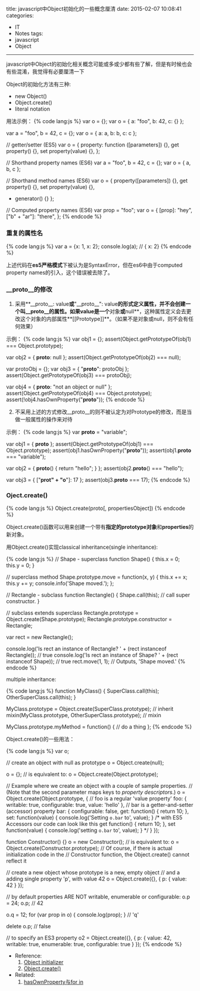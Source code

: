 title: javascript中Object初始化的一些概念厘清
date: 2015-02-07 10:08:41
categories:
- IT
- Notes
tags:
- javascript
- Object
---
javascript中Object的初始化相关概念可能或多或少都有些了解，但是有时候也会有些混淆，我觉得有必要厘清一下

Object的初始化方法有三种:
- new Object()
- Object.create()
- literal notation

用法示例：
{% code lang:js %}
var o = {};
var o = { a: "foo", b: 42, c: {} };

var a = "foo", b = 42, c = {};
var o = { a: a, b: b, c: c };

// getter/setter (ES5)
var o = {
  property: function ([parameters]) {},
  get property() {},
  set property(value) {},
};

// Shorthand property names (ES6)
var a = "foo", b = 42, c = {};
var o = { a, b, c };

// Shorthand method names (ES6)
var o = {
  property([parameters]) {},
  get property() {},
  set property(value) {},
  * generator() {}
};

// Computed property names (ES6)
var prop = "foo";
var o = {
  [prop]: "hey",
  ["b" + "ar"]: "there",
};
{% endcode %}

<!--more-->

### 重复的属性名

{% code lang:js %}
var a = {x: 1, x: 2};
console.log(a); // { x: 2}
{% endcode %}

上述代码在**es5严格模式**下被认为是SyntaxError，但在es6中由于computed property names的引入，这个错误被去除了。

### __proto__的修改

1. 采用**\_\_proto\_\_: value**或**"\_\_proto\_\_": value**的形式定义属性，并不会创建一个叫\_\_proto\_\_的属性。如果value是一个**对象**或**null**，这种属性定义会去更改这个对象的内部属性**[[Prototype]]**。（如果不是对象或null，则不会有任何效果）

示例：
{% code lang:js %}
var obj1 = {};
assert(Object.getPrototypeOf(obj1) === Object.prototype);

var obj2 = { __proto__: null };
assert(Object.getPrototypeOf(obj2) === null);

var protoObj = {};
var obj3 = { "__proto__": protoObj };
assert(Object.getPrototypeOf(obj3) === protoObj);

var obj4 = { __proto__: "not an object or null" };
assert(Object.getPrototypeOf(obj4) === Object.prototype);
assert(!obj4.hasOwnProperty("__proto__"));
{% endcode %}

2. 不采用上述的方式修改__proto__的则不被认定为对Prototype的修改，而是当做一般属性的操作来对待

示例：
{% code lang:js %}
var __proto__ = "variable";

var obj1 = { __proto__ };
assert(Object.getPrototypeOf(obj1) === Object.prototype);
assert(obj1.hasOwnProperty("__proto__"));
assert(obj1.__proto__ === "variable");

var obj2 = { __proto__() { return "hello"; } };
assert(obj2.__proto__() === "hello");

var obj3 = { ["__prot" + "o__"]: 17 };
assert(obj3.__proto__ === 17);
{% endcode %}

### Oject.create()

{% code lang:js %}
Object.create(proto[, propertiesObject])
{% endcode %}

Object.create()函数可以用来创建一个带有**指定的prototype对象**和**properties**的新对象。

用Object.create()实现classical inheritance(single inheritance):

{% code lang:js %}
// Shape - superclass
function Shape() {
  this.x = 0;
  this.y = 0;
}

// superclass method
Shape.prototype.move = function(x, y) {
  this.x += x;
  this.y += y;
  console.info('Shape moved.');
};

// Rectangle - subclass
function Rectangle() {
  Shape.call(this); // call super constructor.
}

// subclass extends superclass
Rectangle.prototype = Object.create(Shape.prototype);
Rectangle.prototype.constructor = Rectangle;

var rect = new Rectangle();

console.log('Is rect an instance of Rectangle? ' + (rect instanceof Rectangle)); // true
console.log('Is rect an instance of Shape? ' + (rect instanceof Shape)); // true
rect.move(1, 1); // Outputs, 'Shape moved.'
{% endcode %}

multiple inheritance:

{% code lang:js %}
function MyClass() {
  SuperClass.call(this);
  OtherSuperClass.call(this);
}

MyClass.prototype = Object.create(SuperClass.prototype); // inherit
mixin(MyClass.prototype, OtherSuperClass.prototype); // mixin

MyClass.prototype.myMethod = function() {
  // do a thing
};
{% endcode %}

Object.create()的一些用法：

{% code lang:js %}
var o;

// create an object with null as prototype
o = Object.create(null);


o = {};
// is equivalent to:
o = Object.create(Object.prototype);


// Example where we create an object with a couple of sample properties.
// (Note that the second parameter maps keys to *property descriptors*.)
o = Object.create(Object.prototype, {
  // foo is a regular 'value property'
  foo: { writable: true, configurable: true, value: 'hello' },
  // bar is a getter-and-setter (accessor) property
  bar: {
    configurable: false,
    get: function() { return 10; },
    set: function(value) { console.log('Setting `o.bar` to', value); }
/* with ES5 Accessors our code can look like this
    get function() { return 10; },
    set function(value) { console.log('setting `o.bar` to', value); } */
  }
});


function Constructor() {}
o = new Constructor();
// is equivalent to:
o = Object.create(Constructor.prototype);
// Of course, if there is actual initialization code in the
// Constructor function, the Object.create() cannot reflect it


// create a new object whose prototype is a new, empty object
// and a adding single property 'p', with value 42
o = Object.create({}, { p: { value: 42 } });

// by default properties ARE NOT writable, enumerable or configurable:
o.p = 24;
o.p;
// 42

o.q = 12;
for (var prop in o) {
  console.log(prop);
}
// 'q'

delete o.p;
// false

// to specify an ES3 property
o2 = Object.create({}, {
  p: {
    value: 42,
    writable: true,
    enumerable: true,
    configurable: true
  }
});
{% endcode %}

- Reference:
  1. [Object initializer](https://developer.mozilla.org/en-US/docs/Web/JavaScript/Reference/Operators/Object_initializer)
  2. [Object.create()](https://developer.mozilla.org/en-US/docs/Web/JavaScript/Reference/Global_Objects/Object/create)
- Related:
  1. [hasOwnProperty与for in](/blog/2014/11/06/js-hasownproperty-and-forin/)
